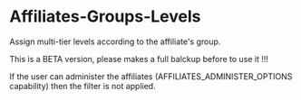 Affiliates-Groups-Levels
========================

Assign multi-tier levels according to the affiliate's group.

This is a BETA version, please makes a full balckup before to use it !!!

If the user can administer the affiliates (AFFILIATES_ADMINISTER_OPTIONS capability) then the filter is not applied.
